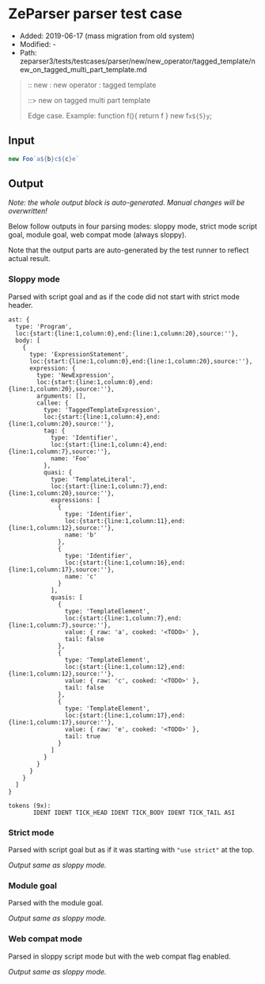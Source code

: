 # ZeParser parser test case

- Added: 2019-06-17 (mass migration from old system)
- Modified: -
- Path: zeparser3/tests/testcases/parser/new/new_operator/tagged_template/new_on_tagged_multi_part_template.md

> :: new : new operator : tagged template
>
> ::> new on tagged multi part template
>
> Edge case. Example: function f(){ return f } new f`x${5}y`;

## Input

`````js
new Foo`a${b}c${c}e`
`````

## Output

_Note: the whole output block is auto-generated. Manual changes will be overwritten!_

Below follow outputs in four parsing modes: sloppy mode, strict mode script goal, module goal, web compat mode (always sloppy).

Note that the output parts are auto-generated by the test runner to reflect actual result.

### Sloppy mode

Parsed with script goal and as if the code did not start with strict mode header.

`````
ast: {
  type: 'Program',
  loc:{start:{line:1,column:0},end:{line:1,column:20},source:''},
  body: [
    {
      type: 'ExpressionStatement',
      loc:{start:{line:1,column:0},end:{line:1,column:20},source:''},
      expression: {
        type: 'NewExpression',
        loc:{start:{line:1,column:0},end:{line:1,column:20},source:''},
        arguments: [],
        callee: {
          type: 'TaggedTemplateExpression',
          loc:{start:{line:1,column:4},end:{line:1,column:20},source:''},
          tag: {
            type: 'Identifier',
            loc:{start:{line:1,column:4},end:{line:1,column:7},source:''},
            name: 'Foo'
          },
          quasi: {
            type: 'TemplateLiteral',
            loc:{start:{line:1,column:7},end:{line:1,column:20},source:''},
            expressions: [
              {
                type: 'Identifier',
                loc:{start:{line:1,column:11},end:{line:1,column:12},source:''},
                name: 'b'
              },
              {
                type: 'Identifier',
                loc:{start:{line:1,column:16},end:{line:1,column:17},source:''},
                name: 'c'
              }
            ],
            quasis: [
              {
                type: 'TemplateElement',
                loc:{start:{line:1,column:7},end:{line:1,column:7},source:''},
                value: { raw: 'a', cooked: '<TODO>' },
                tail: false
              },
              {
                type: 'TemplateElement',
                loc:{start:{line:1,column:12},end:{line:1,column:12},source:''},
                value: { raw: 'c', cooked: '<TODO>' },
                tail: false
              },
              {
                type: 'TemplateElement',
                loc:{start:{line:1,column:17},end:{line:1,column:17},source:''},
                value: { raw: 'e', cooked: '<TODO>' },
                tail: true
              }
            ]
          }
        }
      }
    }
  ]
}

tokens (9x):
       IDENT IDENT TICK_HEAD IDENT TICK_BODY IDENT TICK_TAIL ASI
`````

### Strict mode

Parsed with script goal but as if it was starting with `"use strict"` at the top.

_Output same as sloppy mode._

### Module goal

Parsed with the module goal.

_Output same as sloppy mode._

### Web compat mode

Parsed in sloppy script mode but with the web compat flag enabled.

_Output same as sloppy mode._
